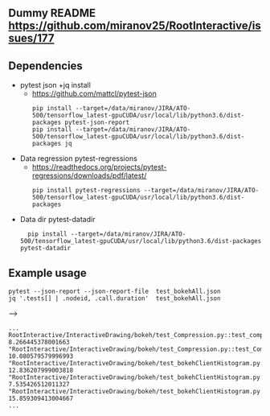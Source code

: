 ## Dummy README https://github.com/miranov25/RootInteractive/issues/177


## Dependencies
* pytest json +jq install
  * https://github.com/mattcl/pytest-json
    ``` 
    pip install --target=/data/miranov/JIRA/ATO-500/tensorflow_latest-gpuCUDA/usr/local/lib/python3.6/dist-packages pytest-json-report 
    pip install --target=/data/miranov/JIRA/ATO-500/tensorflow_latest-gpuCUDA/usr/local/lib/python3.6/dist-packages jq
    ```
* Data regression pytest-regressions
  * https://readthedocs.org/projects/pytest-regressions/downloads/pdf/latest/
    ```
    pip install pytest-regressions --target=/data/miranov/JIRA/ATO-500/tensorflow_latest-gpuCUDA/usr/local/lib/python3.6/dist-packages
    ```
* Data dir pytest-datadir 
  ```
    pip install --target=/data/miranov/JIRA/ATO-500/tensorflow_latest-gpuCUDA/usr/local/lib/python3.6/dist-packages pytest-datadir   
  ```
## Example usage

```
pytest --json-report --json-report-file  test_bokehAll.json
jq '.tests[] | .nodeid, .call.duration'  test_bokehAll.json
```
-->
```
...
RootInteractive/InteractiveDrawing/bokeh/test_Compression.py::test_compressCDSPipe"
8.266445378001663
"RootInteractive/InteractiveDrawing/bokeh/test_Compression.py::test_CompressionCDSPipeDraw"
10.080579579996993
"RootInteractive/InteractiveDrawing/bokeh/test_bokehClientHistogram.py::testBokehClientHistogram"
12.836207999003818
"RootInteractive/InteractiveDrawing/bokeh/test_bokehClientHistogram.py::testBokehClientHistogramOnlyHisto"
7.535426512011327
"RootInteractive/InteractiveDrawing/bokeh/test_bokehClientHistogram.py::testBokehClientHistogramProfileA"
15.859309413004667
...
```


